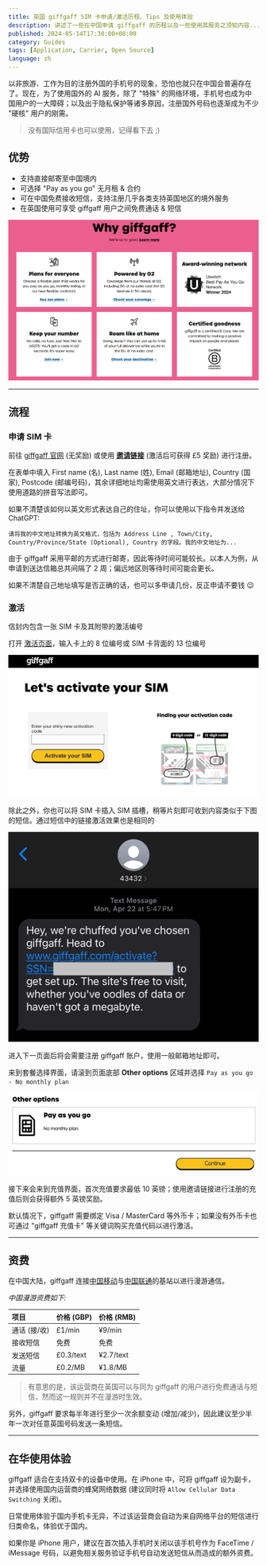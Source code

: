 ```yaml
---
title: 英国 giffgaff SIM 卡申请/激活历程、Tips 及使用体验
description: 讲述了一些在中国申请 giffgaff 的历程以及一些使用其服务之须知内容...
published: 2024-05-14T17:30:00+08:00
category: Guides
tags: [Application, Carrier, Open Source]
language: zh
---
```


以非旅游、工作为目的注册外国的手机号的现象，恐怕也就只在中国会普遍存在了。现在，为了使用国外的 AI 服务，除了 "特殊" 的网络环境，手机号也成为中国用户的一大障碍；以及出于隐私保护等诸多原因，注册国外号码也逐渐成为不少 "硬核" 用户的刚需。

> 没有国际信用卡也可以使用，记得看下去 ;)

## 优势

- 支持直接邮寄至中国境内
- 可选择 "Pay as you go" 无月租 & 合约
- 可在中国免费接收短信，支持注册几乎各类支持英国地区的境外服务
- 在英国使用可享受 giffgaff 用户之间免费通话 & 短信

![giffgaff 介绍网页](why_giffgaff.png)

---

## 流程

### 申请 SIM 卡

前往 [giffgaff 官网](https://www.giffgaff.com/freesim-international) (无奖励) 或使用 [**邀请链接**](https://www.giffgaff.com/orders/affiliate/wroff774_1713786353517) (激活后可获得 £5 奖励) 进行注册。

在表单中填入 First name (名), Last name (姓), Email (邮箱地址), Country (国家), Postcode (邮编号码)，其余详细地址均需使用英文进行表达，大部分情况下使用道路的拼音写法即可。

如果不清楚该如何以英文形式表达自己的住址，你可以使用以下指令并发送给 ChatGPT:

```
请将我的中文地址转换为英文格式，包括为 Address Line , Town/City, Country/Province/State (Optional), Country 的字段。我的中文地址为...
```

由于 giffgaff 采用平邮的方式进行邮寄，因此等待时间可能较长。以本人为例，从申请到送达信箱总共间隔了 2 周；偏远地区则等待时间可能会更长。

如果不清楚自己地址填写是否正确的话，也可以多申请几份，反正申请不要钱 😉

### 激活

信封内包含一张 SIM 卡及其附带的激活编号

打开 [激活页面](https://www.giffgaff.com/activate)，输入卡上的 8 位编号或 SIM 卡背面的 13 位编号

![激活界面](activate_page.png)

除此之外，你也可以将 SIM 卡插入 SIM 插槽，稍等片刻即可收到内容类似于下图的短信。通过短信中的链接激活效果也是相同的

![activate_text_message.jpg](activate_text_message.jpg)

进入下一页面后将会需要注册 giffgaff 账户，使用一般邮箱地址即可。

来到套餐选择界面，请滚到页面底部 **Other options** 区域并选择 `Pay as you go - No monthly plan`

![giffgaff 无合约套餐](giffgaff_pay_as_you_go.png)

接下来会来到充值界面，首次充值要求最低 10 英镑；使用邀请链接进行注册的充值后则会获得额外 5 英镑奖励。

默认情况下，giffgaff 需要绑定 Visa / MasterCard 等外币卡；如果没有外币卡也可通过 "giffgaff 充值卡" 等关键词购买充值代码以进行激活。

---

## 资费

在中国大陆，giffgaff 连接<u>中国移动</u>与<u>中国联通</u>的基站以进行漫游通信。

_中国漫游资费如下:_

| 项目         | 价格 (GBP) | 价格 (RMB) |
| :----------- | ---------- | ---------- |
| 通话 (接/收) | £1/min     | ¥9/min     |
| 接收短信     | 免费       | 免费       |
| 发送短信     | £0.3/text  | ¥2.7/text  |
| 流量         | £0.2/MB    | ¥1.8/MB    |

> 有意思的是，该运营商在英国可以与同为 giffgaff 的用户进行免费通话与短信，然而这一规则并不在漫游时生效。

另外，giffgaff 要求每半年进行至少一次余额变动 (增加/减少)，因此建议至少半年一次对任意英国号码发送一条短信。

---

## 在华使用体验

giffgaff 适合在支持双卡的设备中使用。在 iPhone 中，可将 giffgaff 设为副卡，并选择使用国内运营商的蜂窝网络数据 (建议同时将 `Allow Cellular Data Switching` 关闭)。

日常使用体验于国内手机卡无异，不过该运营商会自动为来自网络平台的短信进行归类命名，体验优于国内。

如果你是 iPhone 用户，建议在首次插入手机时关闭以该手机号作为 FaceTime / iMessage 号码，以避免相关服务验证手机号自动发送短信从而造成的额外资费。

